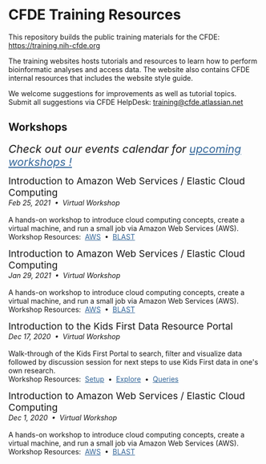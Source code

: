# CFDE Training Resources

This repository builds the public training materials for the CFDE: https://training.nih-cfde.org

The training websites hosts tutorials and resources to learn how to perform bioinformatic analyses and access data. The website also contains CFDE internal resources that includes the website style guide.

We welcome suggestions for improvements as well as tutorial topics. Submit all suggestions via CFDE HelpDesk: training@cfde.atlassian.net

## Workshops

<p><div style="font-size:22px; font-style: italic">Check out our events calendar for <a href="https://www.nih-cfde.org/events/" target="_blank" rel="noopener" style="color:#336699;">upcoming workshops !</a></div></p>
             </div>
             <div>
              <p><div style="font-size:19px">Introduction to Amazon Web Services / Elastic Cloud Computing</div><i>Feb 25,&nbsp;2021 &nbsp;&bull;&nbsp; Virtual Workshop</i><br/><br/>A hands-on workshop to introduce cloud computing concepts, create a virtual machine, and run a small job via Amazon Web Services (AWS).<br/> Workshop Resources:&nbsp; <a href="./Bioinformatics-Skills/Introduction_to_Amazon_Web_Services/introtoaws1" target="_blank" rel="noopener" style="color:#336699;">AWS</a> &nbsp;&bull;&nbsp; <a href="./Bioinformatics-Skills/Command-Line-BLAST/BLAST1" target="_blank" rel="noopener" style="color:#336699;">BLAST</a></p>
             </div>
             <div>
              <p><div style="font-size:19px">Introduction to Amazon Web Services / Elastic Cloud Computing</div><i>Jan 29,&nbsp;2021 &nbsp;&bull;&nbsp; Virtual Workshop</i><br/><br/>A hands-on workshop to introduce cloud computing concepts, create a virtual machine, and run a small job via Amazon Web Services (AWS).<br/> Workshop Resources:&nbsp; <a href="./Bioinformatics-Skills/Introduction_to_Amazon_Web_Services/introtoaws1" target="_blank" rel="noopener" style="color:#336699;">AWS</a> &nbsp;&bull;&nbsp; <a href="./Bioinformatics-Skills/Command-Line-BLAST/BLAST1" target="_blank" rel="noopener" style="color:#336699;">BLAST</a></p>
             </div>
             <div>
              <p><div style="font-size:19px">Introduction to the Kids First Data Resource Portal</div><i>Dec 17,&nbsp;2020 &nbsp;&bull;&nbsp; Virtual Workshop</i><br/><br/>Walk-through of the Kids First Portal to search, filter and visualize data followed by discussion session for next steps to use Kids First data in one's own research.<br/> Workshop Resources:&nbsp; <a href="./Bioinformatics-Skills/Kids-First/Portal-Setup-And-Permissions/KF_3_KF_Registration/" target="_blank" rel="noopener" style="color:#336699;">Setup</a> &nbsp;&bull;&nbsp; <a href="./Bioinformatics-Skills/Kids-First/Exploring-Data-in-the-KF-Portal/KF_5_Explore/" target="_blank" rel="noopener" style="color:#336699;">Explore</a> &nbsp;&bull;&nbsp; <a href="./Bioinformatics-Skills/Kids-First/Advanced-KF-Portal-Queries/KF_9_AdvancedQuery/" target="_blank" rel="noopener" style="color:#336699;">Queries</a></p>
             </div>
             <div>
              <p><div style="font-size:19px">Introduction to Amazon Web Services / Elastic Cloud Computing</div><i>Dec 1,&nbsp;2020 &nbsp;&bull;&nbsp; Virtual Workshop</i><br/><br/>A hands-on workshop to introduce cloud computing concepts, create a virtual machine, and run a small job via Amazon Web Services (AWS).<br/> Workshop Resources:&nbsp; <a href="./Bioinformatics-Skills/Introduction_to_Amazon_Web_Services/introtoaws1" target="_blank" rel="noopener" style="color:#336699;">AWS</a> &nbsp;&bull;&nbsp; <a href="./Bioinformatics-Skills/Command-Line-BLAST/BLAST1" target="_blank" rel="noopener" style="color:#336699;">BLAST</a></p>
             </div>

